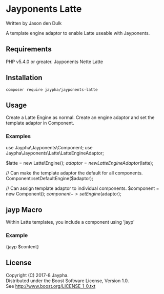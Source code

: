 # Jayponents Latte

Written by Jason den Dulk

A template engine adaptor to enable Latte useable with Jayponents.

## Requirements

PHP v5.4.0 or greater.
Jayponents
Nette Latte 

## Installation

```
composer require jaypha/jayponents-latte
```

## Usage

Create a Latte Engine as normal. Create an engine adaptor and set the
template adaptor in Component.

### Examples

use Jaypha\Jayponents\Component;
use Jaypha\Jayponents\Latte\LatteEngineAdaptor;

$latte = new Latte\Engine();
$adaptor = new LatteEngineAdaptor($latte);

// Can make the template adaptor the default for all components.
Component::setDefaultEngine($adaptor);

// Can assign template adaptor to individual components.
$component = new Component();
$component->setEngine($adaptor);

## jayp Macro

Within Latte templates, you include a component using 'jayp'

### Example

{jayp $content}

## License

Copyright (C) 2017-8 Jaypha.  
Distributed under the Boost Software License, Version 1.0.  
See http://www.boost.org/LICENSE_1_0.txt

